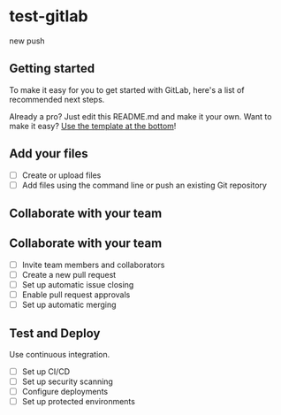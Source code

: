# test-gitlab

new push

## Getting started

To make it easy for you to get started with GitLab, here's a list of recommended next steps.

Already a pro? Just edit this README.md and make it your own. Want to make it easy? [Use the template at the bottom](#editing-this-readme)!

## Add your files

- [ ] Create or upload files
- [ ] Add files using the command line or push an existing Git repository

## Collaborate with your team

## Collaborate with your team

- [ ] Invite team members and collaborators
- [ ] Create a new pull request
- [ ] Set up automatic issue closing
- [ ] Enable pull request approvals
- [ ] Set up automatic merging

## Test and Deploy

Use continuous integration.

- [ ] Set up CI/CD
- [ ] Set up security scanning
- [ ] Configure deployments
- [ ] Set up protected environments

